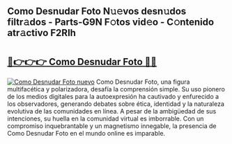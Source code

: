 ## Como Desnudar Foto N𝚞𝚎vos desn𝚞dos filtr𝚊dos - Parts-G9N F𝚘tos vid𝚎o - C𝚘ntenido atr𝚊ctivo F2RIh

# <h2><a href="http://mbbvw0u.tromn.icu/?c=Como+Desnudar+Foto">🔗👉👉👉 Como Desnudar Foto 🔗🔗</a></h2>

[![Como Desnudar Foto nuevo](https://i.imgur.com/pEAQMta.gif)](http://mbbvw0u.tromn.icu/?c=Como+Desnudar+Foto)
Como Desnudar Foto, una figura multifacética y polarizadora, desafía la comprensión simple. Su uso pionero de los medios digitales para la autoexpresión ha cautivado y enfurecido a los observadores, generando debates sobre ética, identidad y la naturaleza evolutiva de las comunidades en línea. A pesar de la ambigüedad de sus intenciones, su huella en la comunidad virtual es imborrable. Con un compromiso inquebrantable y un magnetismo innegable, la presencia de Como Desnudar Foto en el mundo online es imparable.
